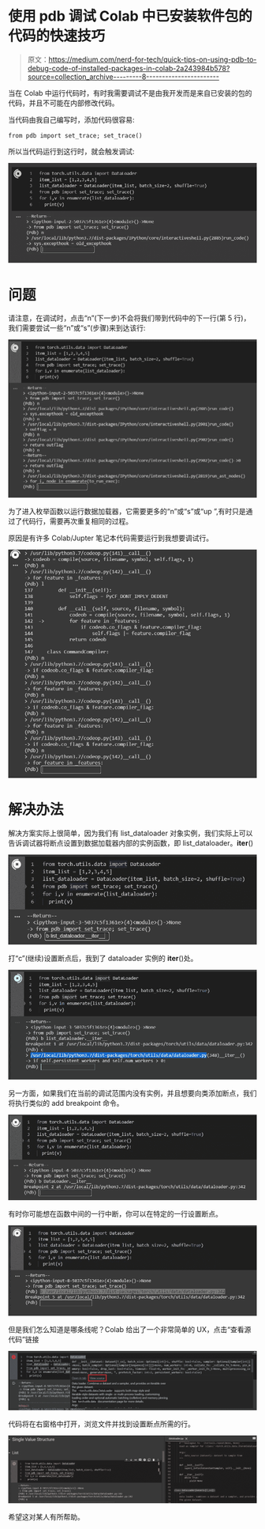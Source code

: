 # 使用 pdb 调试 Colab 中已安装软件包的代码的快速技巧

> 原文：<https://medium.com/nerd-for-tech/quick-tips-on-using-pdb-to-debug-code-of-installed-packages-in-colab-2a243984b578?source=collection_archive---------8----------------------->

当在 Colab 中运行代码时，有时我需要调试不是由我开发而是来自已安装的包的代码，并且不可能在内部修改代码。

当代码由我自己编写时，添加代码很容易:

```
from pdb import set_trace; set_trace()
```

所以当代码运行到这行时，就会触发调试:

![](img/1cffb193920fd83843377f67e6a24fd6.png)

# **问题**

请注意，在调试时，点击“n”(下一步)不会将我们带到代码中的下一行(第 5 行)，我们需要尝试一些“n”或“s”(步骤)来到达该行:

![](img/f0c623caa6c07e007b8e29757316b8a6.png)

为了进入枚举函数以运行数据加载器，它需要更多的“n”或“s”或“up ”,有时只是通过了代码行，需要再次重复相同的过程。

原因是有许多 Colab/Jupter 笔记本代码需要运行到我想要调试行。

![](img/c3400a9dac195621c7c4a5d1ad9c801e.png)

# 解决办法

解决方案实际上很简单，因为我们有 list_dataloader 对象实例，我们实际上可以告诉调试器将断点设置到数据加载器内部的实例函数，即 list_dataloader。__iter__()

![](img/7e073849f3f9809acdc74a657175bf37.png)

打“c”(继续)设置断点后，我到了 dataloader 实例的 __iter__()处。

![](img/04c12e3107c646f785cc493b7df72ae1.png)

另一方面，如果我们在当前的调试范围内没有实例，并且想要向类添加断点，我们将执行类似的 add breakpoint 命令。

![](img/23d4e4e16e4cdb344f19227ba9c29ae9.png)

有时你可能想在函数中间的一行中断，你可以在特定的一行设置断点。

![](img/b511d8026eb797c40382a95944a7c408.png)

但是我们怎么知道是哪条线呢？Colab 给出了一个非常简单的 UX，点击“查看源代码”链接

![](img/78377e2c2ed59de74a78e9fbaf9ad8db.png)

代码将在右窗格中打开，浏览文件并找到设置断点所需的行。

![](img/6b9bed2eb5c15033dce18cc762eb9f43.png)

希望这对某人有所帮助。